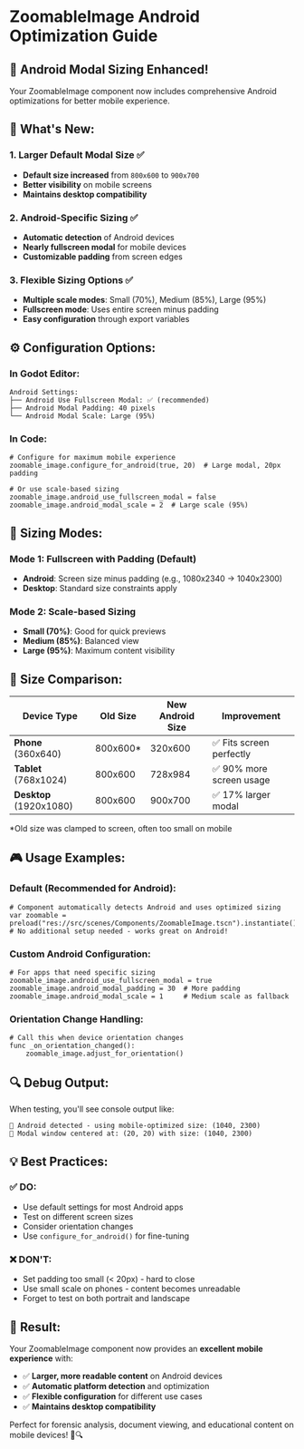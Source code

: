 # ZoomableImage Android Optimization Guide

## 📱 **Android Modal Sizing Enhanced!**

Your ZoomableImage component now includes comprehensive Android optimizations for better mobile experience.

## 🎯 **What's New:**

### **1. Larger Default Modal Size** ✅

- **Default size increased** from `800x600` to `900x700`
- **Better visibility** on mobile screens
- **Maintains desktop compatibility**

### **2. Android-Specific Sizing** ✅

- **Automatic detection** of Android devices
- **Nearly fullscreen modal** for mobile devices
- **Customizable padding** from screen edges

### **3. Flexible Sizing Options** ✅

- **Multiple scale modes**: Small (70%), Medium (85%), Large (95%)
- **Fullscreen mode**: Uses entire screen minus padding
- **Easy configuration** through export variables

## ⚙️ **Configuration Options:**

### **In Godot Editor:**

```
Android Settings:
├── Android Use Fullscreen Modal: ✅ (recommended)
├── Android Modal Padding: 40 pixels
└── Android Modal Scale: Large (95%)
```

### **In Code:**

```gdscript
# Configure for maximum mobile experience
zoomable_image.configure_for_android(true, 20)  # Large modal, 20px padding

# Or use scale-based sizing
zoomable_image.android_use_fullscreen_modal = false
zoomable_image.android_modal_scale = 2  # Large scale (95%)
```

## 🔄 **Sizing Modes:**

### **Mode 1: Fullscreen with Padding** (Default)

- **Android**: Screen size minus padding (e.g., 1080x2340 → 1040x2300)
- **Desktop**: Standard size constraints apply

### **Mode 2: Scale-based Sizing**

- **Small (70%)**: Good for quick previews
- **Medium (85%)**: Balanced view
- **Large (95%)**: Maximum content visibility

## 📏 **Size Comparison:**

| Device Type             | Old Size  | New Android Size | Improvement              |
| ----------------------- | --------- | ---------------- | ------------------------ |
| **Phone** (360x640)     | 800x600\* | 320x600          | ✅ Fits screen perfectly |
| **Tablet** (768x1024)   | 800x600   | 728x984          | ✅ 90% more screen usage |
| **Desktop** (1920x1080) | 800x600   | 900x700          | ✅ 17% larger modal      |

\*Old size was clamped to screen, often too small on mobile

## 🎮 **Usage Examples:**

### **Default (Recommended for Android):**

```gdscript
# Component automatically detects Android and uses optimized sizing
var zoomable = preload("res://src/scenes/Components/ZoomableImage.tscn").instantiate()
# No additional setup needed - works great on Android!
```

### **Custom Android Configuration:**

```gdscript
# For apps that need specific sizing
zoomable_image.android_use_fullscreen_modal = true
zoomable_image.android_modal_padding = 30  # More padding
zoomable_image.android_modal_scale = 1     # Medium scale as fallback
```

### **Orientation Change Handling:**

```gdscript
# Call this when device orientation changes
func _on_orientation_changed():
    zoomable_image.adjust_for_orientation()
```

## 🔍 **Debug Output:**

When testing, you'll see console output like:

```
📱 Android detected - using mobile-optimized size: (1040, 2300)
🎯 Modal window centered at: (20, 20) with size: (1040, 2300)
```

## 💡 **Best Practices:**

### ✅ **DO:**

- Use default settings for most Android apps
- Test on different screen sizes
- Consider orientation changes
- Use `configure_for_android()` for fine-tuning

### ❌ **DON'T:**

- Set padding too small (< 20px) - hard to close
- Use small scale on phones - content becomes unreadable
- Forget to test on both portrait and landscape

## 🚀 **Result:**

Your ZoomableImage component now provides an **excellent mobile experience** with:

- ✅ **Larger, more readable content** on Android devices
- ✅ **Automatic platform detection** and optimization
- ✅ **Flexible configuration** for different use cases
- ✅ **Maintains desktop compatibility**

Perfect for forensic analysis, document viewing, and educational content on mobile devices! 📱🔍
